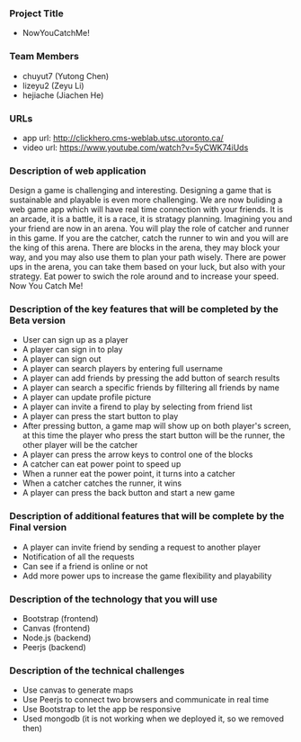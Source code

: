 ### Project Title
- NowYouCatchMe!

### Team Members
- chuyut7 (Yutong Chen)
- lizeyu2 (Zeyu Li)
- hejiache (Jiachen He)

### URLs
- app url: http://clickhero.cms-weblab.utsc.utoronto.ca/
- video url: https://www.youtube.com/watch?v=5yCWK74iUds

### Description of web application

Design a game is challenging and interesting.
Designing a game that is sustainable and playable is even more challenging.
We are now buliding a web game app which will have real time connection with your friends.
It is an arcade, it is a battle, it is a race, it is stratagy planning.
Imagining you and your friend are now in an arena. You will play the role of catcher and runner in this game.
If you are the catcher, catch the runner to win and you will are the king of this arena.
There are blocks in the arena, they may block your way, and you may also use them to plan your path wisely.
There are power ups in the arena, you can take them based on your luck, but also with your strategy.
Eat power to swich the role around and to increase your speed.
Now You Catch Me!

### Description of the key features that will be completed by the Beta version
- User can sign up as a player
- A player can sign in to play
- A player can sign out
- A player can search players by entering full username
- A player can add friends by pressing the add button of search results
- A player can search a specific friends by filltering all friends by name
- A player can update profile picture
- A player can invite a firend to play by selecting from friend list
- A player can press the start button to play
- After pressing button, a game map will show up on both player's screen, at this time the
  player who press the start button will be the runner, the other player will be the catcher
- A player can press the arrow keys to control one of the blocks
- A catcher can eat power point to speed up
- When a runner eat the power point, it turns into a catcher
- When a catcher catches the runner, it wins
- A player can press the back button and start a new game

### Description of additional features that will be complete by the Final version
- A player can invite friend by sending a request to another player
- Notification of all the requests
- Can see if a friend is online or not
- Add more power ups to increase the game flexibility and playability

### Description of the technology that you will use
- Bootstrap (frontend)
- Canvas (frontend)
- Node.js (backend)
- Peerjs (backend)

### Description of the technical challenges
- Use canvas to generate maps
- Use Peerjs to connect two browsers and communicate in real time
- Use Bootstrap to let the app be responsive
- Used mongodb (it is not working when we deployed it, so we removed then)
